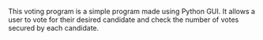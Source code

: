 This voting program is a simple program made using Python GUI. It allows a user to vote for their desired candidate and check the number of votes secured by each candidate. 
